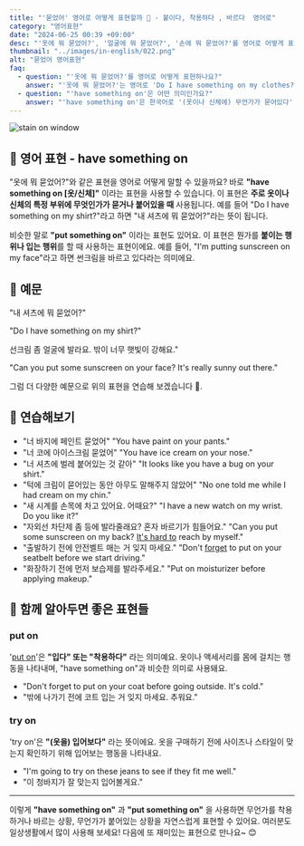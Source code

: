 ```yaml
---
title: "'묻었어' 영어로 어떻게 표현할까 🧼 - 붙이다, 착용하다 , 바르다  영어로"
category: "영어표현"
date: "2024-06-25 00:39 +09:00"
desc: "'옷에 뭐 묻었어?', '얼굴에 뭐 묻었어?', '손에 뭐 묻었어?'를 영어로 어떻게 표현하면 좋을까요? '내 셔츠에 뭐 묻었어?', '내 얼굴에 뭐 묻었어?' 등을 영어로 표현하는 법을 배워봅시다. 다양한 예문을 통해서 연습하고 본인의 표현으로 만들어 보세요."
thumbnail: "../images/in-english/022.png"
alt: "묻었어 영어표현"
faq:
  - question: "'옷에 뭐 묻었어?'를 영어로 어떻게 표현하나요?"
    answer: "'옷에 뭐 묻었어?'는 영어로 'Do I have something on my clothes?'로 표현할 수 있습니다. 이는 'have something on'이라는 표현을 사용한 것으로, 옷이나 신체의 특정 부위에 무엇인가가 묻거나 붙어있을 때 사용됩니다."
  - question: "'have something on'은 어떤 의미인가요?"
    answer: "'have something on'은 한국어로 '(옷이나 신체에) 무언가가 묻어있다' 또는 '붙어있다'는 의미입니다. 이 표현은 옷이나 신체의 일부에 원하지 않는 무언가가 있을 때 사용됩니다. 예를 들어, 'You have something on your face'는 '네 얼굴에 뭐가 묻었어'라는 뜻입니다."
---
```


![stain on window](../images/in-english/022-1.avif)

## 🌟 영어 표현 - have something on

"옷에 뭐 묻었어?"와 같은 표현을 영어로 어떻게 말할 수 있을까요? 바로 **"have something on [옷/신체]"** 이라는 표현을 사용할 수 있습니다. 이 표현은 **주로 옷이나 신체의 특정 부위에 무엇인가가 묻거나 붙어있을 때** 사용됩니다. 예를 들어 "Do I have something on my shirt?"라고 하면 "내 셔츠에 뭐 묻었어?"라는 뜻이 됩니다.

비슷한 말로 **"put something on"** 이라는 표현도 있어요. 이 표현은 뭔가를 **붙이는 행위나 입는 행위**를 할 때 사용하는 표현이에요. 예를 들어, "I'm putting sunscreen on my face"라고 하면 썬크림을 바르고 있다라는 의미에요.

## 📖 예문

"내 셔츠에 뭐 묻었어?"

"Do I have something on my shirt?"

선크림 좀 얼굴에 발라요. 밖이 너무 햇빛이 강해요."

"Can you put some sunscreen on your face? It's really sunny out there."

그럼 더 다양한 예문으로 위의 표현을 연습해 보겠습니다 🚀.

## 💬 연습해보기

<ul data-interactive-list>
  <li data-interactive-item>
    <span data-toggler>"너 바지에 페인트 묻었어"</span>
    <span data-answer>"You have paint on your pants."</span>
  </li>
  <li data-interactive-item>
    <span data-toggler>"너 코에 아이스크림 묻었어"</span>
    <span data-answer>"You have ice cream on your nose."</span>
  </li>
  <li data-interactive-item>
    <span data-toggler>"너 셔츠에 벌레 붙어있는 것 같아"</span>
    <span data-answer>"It looks like you have a bug on your shirt."</span>
  </li>
  <li data-interactive-item>
    <span data-toggler>"턱에 크림이 묻어있는 동안 아무도 말해주지 않았어"</span>
    <span data-answer>"No one told me while I had cream on my chin."</span>
  </li>
  <li data-interactive-item>
    <span data-toggler>"새 시계를 손목에 차고 있어요. 어때요?"</span>
    <span data-answer>"I have a new watch on my wrist. Do you like it?"</span>
  </li>
  <li data-interactive-item>
    <span data-toggler>"자외선 차단제 좀 등에 발라줄래요? 혼자 바르기가 힘들어요."</span>
    <span data-answer>"Can you put some sunscreen on my back? <a href="/blog/in-english/111.hard-to/">It's hard to</a> reach by myself."</span>
  </li>
  <li data-interactive-item>
    <span data-toggler>"출발하기 전에 안전벨트 매는 거 잊지 마세요."</span>
    <span data-answer>"Don't <a href="/blog/in-english/023.forget/">forget</a> to put on your seatbelt before we start driving."</span>
  </li>
  <li data-interactive-item>
    <span data-toggler>"화장하기 전에 먼저 보습제를 발라주세요."</span>
    <span data-answer>"Put on moisturizer before applying makeup."</span>
  </li>
</ul>

## 🤝 함께 알아두면 좋은 표현들

### put on

'[put on](/blog/in-english/261.put-on/)'은 **"입다" 또는 "착용하다"** 라는 의미예요. 옷이나 액세서리를 몸에 걸치는 행동을 나타내며, "have something on"과 비슷한 의미로 사용돼요.

- "Don't forget to put on your coat before going outside. It's cold."
- "밖에 나가기 전에 코트 입는 거 잊지 마세요. 추워요."

### try on

'try on'은 **"(옷을) 입어보다"** 라는 뜻이에요. 옷을 구매하기 전에 사이즈나 스타일이 맞는지 확인하기 위해 입어보는 행동을 나타내요.

- "I'm going to try on these jeans to see if they fit me well."
- "이 청바지가 잘 맞는지 입어볼게요."

---

이렇게 **"have something on"** 과 **"put something on"** 을 사용하면 무언가를 착용하거나 바르는 상황, 무언가가 붙어있는 상황을 자연스럽게 표현할 수 있어요. 여러분도 일상생활에서 많이 사용해 보세요! 다음에 또 재미있는 표현으로 만나요~ 😊
